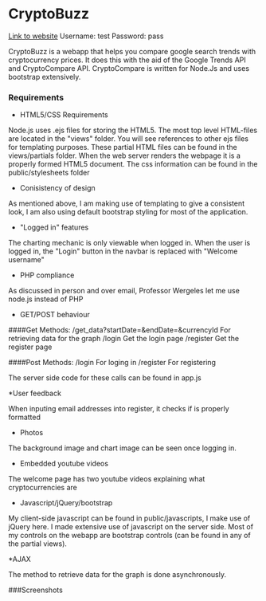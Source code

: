 # CryptoBuzz

[Link to website](http://ec2-18-222-37-129.us-east-2.compute.amazonaws.com/)
Username: test
Password: pass

CryptoBuzz is a webapp that helps you compare google search trends with cryptocurrency prices. It does this with the aid of the Google Trends API and CryptoCompare API. CryptoCompare is written for Node.Js and uses bootstrap extensively.

### Requirements

* HTML5/CSS Requirements

Node.js uses .ejs files for storing the HTML5. The most top level HTML-files are located in the "views" folder. You will see references to other ejs files for templating purposes. These partial HTML files can be found in the views/partials folder. When the web server renders the webpage it is a properly formed HTML5 document. The css information can be found in the public/stylesheets folder

* Conisistency of design

As mentioned above, I am making use of templating to give a consistent look, I am also using default bootstrap styling for most of the application.

* "Logged in" features

The charting mechanic is only viewable when logged in. When the user is logged in, the "Login" button in the navbar is replaced with "Welcome username"

* PHP compliance

As discussed in person and over email, Professor Wergeles let me use node.js instead of PHP

* GET/POST behaviour

####Get Methods: 
/get_data?startDate=&endDate=&currencyId
For retrieving data for the graph
/login
Get the login page
/register
Get the register page

####Post Methods:
/login
For loging in
/register
For registering

The server side code for these calls can be found in app.js

*User feedback

When inputing email addresses into register, it checks if is properly formatted

* Photos

The background image and chart image can be seen once logging in.

* Embedded youtube videos

The welcome page has two youtube videos explaining what cryptocurrencies are

* Javascript/jQuery/bootstrap

My client-side javascript can be found in public/javascripts, I make use of jQuery here. I made extensive use of javascript on the server side. Most of my controls on the webapp are bootstrap controls (can be found in any of the partial views).

*AJAX

The method to retrieve data for the graph is done asynchronously.

###Screenshots


